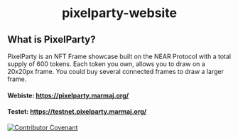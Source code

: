 <h1 align="center">pixelparty-website</h1>


## What is PixelParty?

PixelParty is an NFT Frame showcase built on the NEAR Protocol with a total supply of 600 tokens.
Each token you own, allows you to draw on a 20x20px frame. You could buy several connected frames to draw a larger frame.

#### Webiste: https://pixelparty.marmaj.org/
#### Testet: https://testnet.pixelparty.marmaj.org/


[![Contributor Covenant](https://img.shields.io/badge/Contributor%20Covenant-1.4-4baaaa.svg)](https://github.com/MarmaJFoundation/pixelparty-website/blob/main/CODE_OF_CONDUCT.md)

